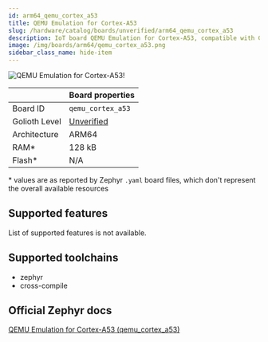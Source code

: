 ```yaml
---
id: arm64_qemu_cortex_a53
title: QEMU Emulation for Cortex-A53
slug: /hardware/catalog/boards/unverified/arm64_qemu_cortex_a53
description: IoT board QEMU Emulation for Cortex-A53, compatible with Golioth at unverified level.
image: /img/boards/arm64/qemu_cortex_a53.png
sidebar_class_name: hide-item
---
```


[//]: # (This is an auto-generated file, do not edit! Changes to it will be lost upon re-generation)

![QEMU Emulation for Cortex-A53!](/img/boards/arm64/qemu_cortex_a53.png "QEMU Emulation for Cortex-A53")

|                | Board properties     |
| -------------  | -------------------- |
| Board ID       | `qemu_cortex_a53` |
| Golioth Level  | [Unverified](/hardware#unverified-boards) |
| Architecture   | ARM64 |
| RAM*           | 128 kB |
| Flash*         | N/A |

\* values are as reported by Zephyr `.yaml` board files, which don't represent the overall available resources



## Supported features

List of supported features is not available.

## Supported toolchains

* zephyr
* cross-compile

## Official Zephyr docs

[QEMU Emulation for Cortex-A53 (qemu_cortex_a53)](https://docs.zephyrproject.org/latest/boards/arm64/qemu_cortex_a53/doc/index.html)
